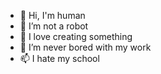- 👋 Hi, I'm human
- 👀 I’m not a robot
- 🌱 I love creating something
- 💞️ I’m never bored with my work
- 📫 I hate my school

<!---
amaroo77/amaroo77 is a ✨ special ✨ repository because its `README.md` (this file) appears on your GitHub profile.
You can click the Preview link to take a look at your changes.
--->
